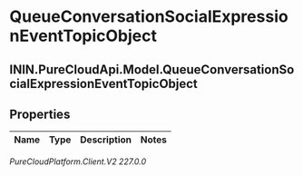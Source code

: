 # QueueConversationSocialExpressionEventTopicObject

## ININ.PureCloudApi.Model.QueueConversationSocialExpressionEventTopicObject

## Properties

|Name | Type | Description | Notes|
|------------ | ------------- | ------------- | -------------|



_PureCloudPlatform.Client.V2 227.0.0_
